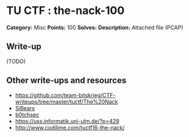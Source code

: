 # TU CTF : the-nack-100

**Category:** Misc
**Points:** 100
**Solves:**
**Description:**
Attached file (PCAP)


## Write-up

(TODO)

## Other write-ups and resources

* https://github.com/team-bitskrieg/CTF-writeups/tree/master/tuctf/The%20Nack
* [SiBears](http://sibears.ru/labs/TUCTF-2016-The-Nack/)
* [b0tchsec](http://b0tchsec.com/2016/tuctf/the-nack)
* https://uss.informatik.uni-ulm.de/?p=429
* http://www.codilime.com/tuctf16-the-nack/

